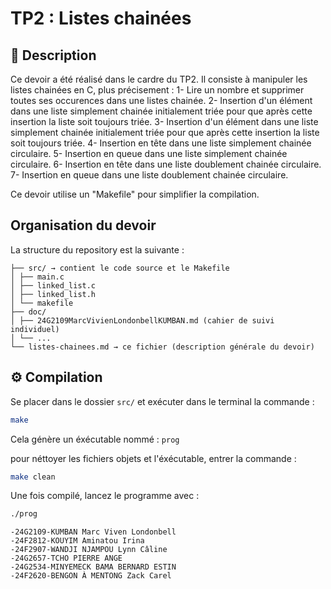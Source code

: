 # TP2 : Listes chainées

## 📌 Description
Ce devoir a été réalisé dans le cardre du TP2.
Il consiste à manipuler les listes chainées en C, plus précisement :
1- Lire un nombre et supprimer toutes ses occurences dans une listes chainée.
2- Insertion d'un élément dans une liste simplement chainée initialement triée pour que après cette insertion la liste soit toujours triée.
3- Insertion d'un élément dans une liste simplement chainée initialement triée pour que après cette insertion la liste soit toujours triée.
4- Insertion en tête dans une liste simplement chainée circulaire.
5- Insertion en queue dans une liste simplement chainée circulaire.
6- Insertion en tête dans une liste doublement chainée circulaire.
7- Insertion en queue dans une liste doublement chainée circulaire.

Ce devoir utilise un "Makefile" pour simplifier la compilation.

## Organisation du devoir
La structure du repository est la suivante : 

```listes-chainees-TP2/
├── src/ → contient le code source et le Makefile
│ ├── main.c
│ ├── linked_list.c
│ ├── linked_list.h
│ └── makefile
├── doc/ 
│ ├── 24G2109MarcVivienLondonbellKUMBAN.md (cahier de suivi individuel)
│ └── ...
└── listes-chainees.md → ce fichier (description générale du devoir)
```

## ⚙️ Compilation
Se placer dans le dossier `src/` et exécuter dans le terminal la commande :

```bash
make
```
Cela génère un éxécutable nommé : `prog`

pour néttoyer les fichiers objets et l'éxécutable, entrer la commande : 

```bash
make clean
```

Une fois compilé, lancez le programme avec : 

```bash
./prog
```

```👥 Auteurs
-24G2109-KUMBAN Marc Viven Londonbell
-24F2812-KOUYIM Aminatou Irina
-24F2907-WANDJI NJAMPOU Lynn Câline
-24G2657-TCHO PIERRE ANGE
-24G2534-MINYEMECK BAMA BERNARD ESTIN
-24F2620-BENGON À MENTONG Zack Carel
```


